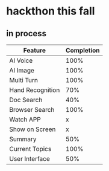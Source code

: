 # hackthon this fall

## in process

| Feature              | Completion |
|----------------|-------------|
| AI Voice             | 100%        |
| AI Image             | 100%        |
| Multi Turn           | 100%        |
| Hand Recognition     | 70%         |
| Doc Search           | 40%         |
| Browser Search       | 100%        |
| Watch APP            | x          |
| Show on Screen       | x          |
| Summary              | 50%          | 
| Current Topics      | 100%          |
| User Interface      | 50%          |
